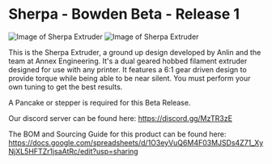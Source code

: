 # Sherpa - Bowden Beta - Release 1

![Image of Sherpa Extruder](https://github.com/Annex-Engineering/Sherpa-Extruder/blob/master/Bowden_Variant/Images/Bowden_Render1.JPG?raw=true)
![Image of Sherpa Extruder](https://github.com/Annex-Engineering/Sherpa-Extruder/blob/master/Bowden_Variant/Images/Bowden_Render2.JPG?raw=true)

This is the Sherpa Extruder, a ground up design developed by Anlin and the team at Annex Engineering. It's a dual geared hobbed filament extruder designed for use with any printer. It features a 6:1 gear driven design to provide torque while being able to be near silent. You must perform your own tuning to get the best results.

A Pancake or stepper is required for this Beta Release.

Our discord server can be found here: https://discord.gg/MzTR3zE

The BOM and Sourcing Guide for this product can be found here: https://docs.google.com/spreadsheets/d/1O3eyVuQ6M4F03MJSDs4Z71_XyNjXL5HFTZr1jsaAtRc/edit?usp=sharing
